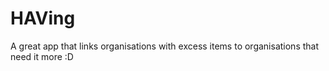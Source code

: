 # HAVing
A great app that links organisations with excess items to organisations that need it more :D
